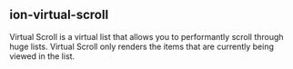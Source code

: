 <h2>ion-virtual-scroll</h2>

Virtual Scroll is a virtual list that allows you to performantly scroll through huge lists. Virtual Scroll only renders the items that are currently being viewed in the list.